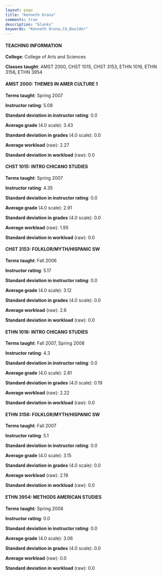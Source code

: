 ```yaml
---
layout: page
title: "Kenneth Orona" 
comments: true
description: "blanks"
keywords: "Kenneth Orona,CU,Boulder"
---
```

<head>
<script src="https://ajax.googleapis.com/ajax/libs/jquery/2.1.3/jquery.min.js"></script>
<script src="https://dl.dropboxusercontent.com/s/pc42nxpaw1ea4o9/highcharts.js?dl=0"></script>
<!-- <script src="../assets/js/highcharts.js"></script> -->
<style type="text/css">@font-face {
	font-family: "Bebas Neue";
	src: url(https://www.filehosting.org/file/details/544349/BebasNeue Regular.otf) format("opentype");
	}
	h1.Bebas { 
		font-family: "Bebas Neue", Verdana, Tahoma;
	}
</style>
</head>
	   
#### TEACHING INFORMATION

**College**: College of Arts and Sciences

**Classes taught**: AMST 2000, CHST 1015, CHST 3153, ETHN 1016, ETHN 3156, ETHN 3954

#### AMST 2000: THEMES IN AMER CULTURE 1

**Terms taught**: Spring 2007

**Instructor rating**: 5.08

**Standard deviation in instructor rating**: 0.0

**Average grade** (4.0 scale): 3.43

**Standard deviation in grades** (4.0 scale): 0.0

**Average workload** (raw): 2.27

**Standard deviation in workload** (raw): 0.0

#### CHST 1015: INTRO CHICANO STUDIES

**Terms taught**: Spring 2007

**Instructor rating**: 4.35

**Standard deviation in instructor rating**: 0.0

**Average grade** (4.0 scale): 2.91

**Standard deviation in grades** (4.0 scale): 0.0

**Average workload** (raw): 1.95

**Standard deviation in workload** (raw): 0.0

#### CHST 3153: FOLKLOR/MYTH/HISPANIC SW

**Terms taught**: Fall 2006

**Instructor rating**: 5.17

**Standard deviation in instructor rating**: 0.0

**Average grade** (4.0 scale): 3.12

**Standard deviation in grades** (4.0 scale): 0.0

**Average workload** (raw): 2.6

**Standard deviation in workload** (raw): 0.0

#### ETHN 1016: INTRO CHICANO STUDIES

**Terms taught**: Fall 2007, Spring 2008

**Instructor rating**: 4.3

**Standard deviation in instructor rating**: 0.0

**Average grade** (4.0 scale): 2.81

**Standard deviation in grades** (4.0 scale): 0.19

**Average workload** (raw): 2.22

**Standard deviation in workload** (raw): 0.0

#### ETHN 3156: FOLKLOR/MYTH/HISPANIC SW

**Terms taught**: Fall 2007

**Instructor rating**: 5.1

**Standard deviation in instructor rating**: 0.0

**Average grade** (4.0 scale): 3.15

**Standard deviation in grades** (4.0 scale): 0.0

**Average workload** (raw): 2.19

**Standard deviation in workload** (raw): 0.0

#### ETHN 3954: METHODS AMERICAN STUDIES

**Terms taught**: Spring 2008

**Instructor rating**: 0.0

**Standard deviation in instructor rating**: 0.0

**Average grade** (4.0 scale): 3.06

**Standard deviation in grades** (4.0 scale): 0.0

**Average workload** (raw): 0.0

**Standard deviation in workload** (raw): 0.0

